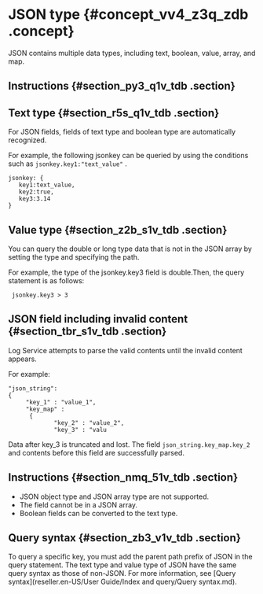 # JSON type {#concept_vv4_z3q_zdb .concept}

JSON contains multiple data types, including text, boolean, value, array, and map.

## Instructions {#section_py3_q1v_tdb .section}

## Text type {#section_r5s_q1v_tdb .section}

For JSON fields, fields of text type and boolean type are automatically recognized.

For example, the following jsonkey can be queried by using the conditions such as `jsonkey.key1:"text_value"` .

```
jsonkey: {
   key1:text_value,
   key2:true,
   key3:3.14
}
```

## Value type {#section_z2b_s1v_tdb .section}

You can query the double or long type data that is not in the JSON array by setting the type and specifying the path.

For example, the type of the jsonkey.key3 field is double.Then, the query statement is as follows:

```
 jsonkey.key3 > 3
```

## JSON field including invalid content {#section_tbr_s1v_tdb .section}

Log Service attempts to parse the valid contents until the invalid content appears.

For example:

```
"json_string": 
{
     "key_1" : "value_1",
     "key_map" : 
      {
             "key_2" : "value_2",
             "key_3" : "valu
```

Data after key\_3 is truncated and lost. The field `json_string.key_map.key_2` and contents before this field are successfully parsed.

## Instructions {#section_nmq_51v_tdb .section}

-   JSON object type and JSON array type are not supported.
-   The field cannot be in a JSON array.
-   Boolean fields can be converted to the text type.

## Query syntax {#section_zb3_v1v_tdb .section}

To query a specific key, you must add the parent path prefix of JSON in the query statement. The text type and value type of JSON have the same query syntax as those of non-JSON. For more information, see [Query syntax](reseller.en-US/User Guide/Index and query/Query syntax.md).

